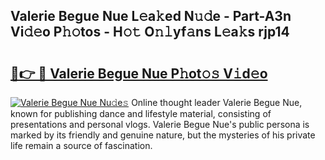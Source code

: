 ## Valerie Begue Nue L𝚎a𝚔ed N𝚞𝚍e - Part-A3n Vi𝚍𝚎o P𝚑𝚘tos - H𝚘𝚝 O𝚗𝚕yf𝚊ns L𝚎a𝚔s rjp14

# <h2><a href="http://kfc3a5n.oniu.top/?m=Valerie+Begue+Nue">🔗👉 🔴 Valerie Begue Nue P𝚑ot𝚘𝚜 V𝚒d𝚎o</a></h2>

[![Valerie Begue Nue Nu𝚍e𝚜](https://i.imgur.com/0qMVB7G.gif)](http://kfc3a5n.oniu.top/?m=Valerie+Begue+Nue)
Online thought leader Valerie Begue Nue, known for publishing dance and lifestyle material, consisting of presentations and personal vlogs. Valerie Begue Nue's public persona is marked by its friendly and genuine nature, but the mysteries of his private life remain a source of fascination.  
